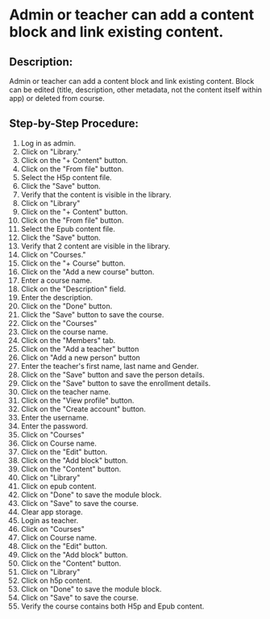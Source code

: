 # Admin or teacher can add a content block and link existing content.

## Description:

Admin or teacher can add a content block and link existing content. Block can be edited (title, description, other metadata, not the content itself within app) or deleted from course.

## Step-by-Step Procedure:


1. Log in as admin.
2. Click on "Library."
3. Click on the "+ Content" button.
4. Click on the "From file" button.
5. Select the H5p content file.
6. Click the "Save" button.
7. Verify that the content is visible in the library.
8. Click on "Library"
9. Click on the "+ Content" button. 
10. Click on the "From file" button. 
11. Select the Epub content file. 
12. Click the "Save" button. 
13. Verify that 2 content are visible in the library.
14. Click on "Courses."
15. Click on the "+ Course" button. 
16. Click on the "Add a new course" button. 
17. Enter a course name. 
18. Click on the "Description" field. 
19. Enter the description. 
20. Click on the "Done" button. 
21. Click the "Save" button to save the course.
22. Click on the "Courses"
23. Click on the course name. 
24. Click on the "Members" tab. 
25. Click on the "Add a teacher" button 
26. Click on "Add a new person" button 
27. Enter the teacher's first name, last name and Gender. 
28. Click on the "Save" button and save the person details. 
29. Click on the "Save" button to save the enrollment details. 
30. Click on the teacher name. 
31. Click on the "View profile" button. 
32. Click on the "Create account" button. 
33. Enter the username. 
34. Enter the password. 
35. Click on "Courses"
36. Click on Course name.
37. Click on the "Edit" button. 
38. Click on the "Add block" button. 
39. Click on the "Content" button. 
40. Click on "Library"
41. Click on epub content.
42. Click on "Done" to save the module block.
43. Click on "Save" to save the course.
44. Clear app storage.
45. Login as teacher.
46. Click on "Courses"
47. Click on Course name. 
48. Click on the "Edit" button. 
49. Click on the "Add block" button. 
50. Click on the "Content" button. 
51. Click on "Library"
52. Click on h5p content. 
53. Click on "Done" to save the module block. 
54. Click on "Save" to save the course.
55. Verify the course contains both H5p and Epub content.
